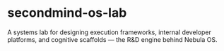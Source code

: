 # secondmind-os-lab
A systems lab for designing execution frameworks, internal developer platforms, and cognitive scaffolds — the R&amp;D engine behind Nebula OS.
